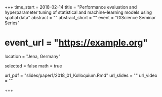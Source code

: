 +++
time_start = 2018-02-14
title = "Performance evaluation and hyperparameter tuning of statistical and machine-learning models using spatial data"
abstract = ""
abstract_short = ""
event = "GIScience Seminar Series"
# event_url = "https://example.org"
location = "Jena, Germany"

selected = false
math = true

url_pdf = "slides/paper1/2018_01_Kolloquium.Rmd"
url_slides = ""
url_video = ""

+++

